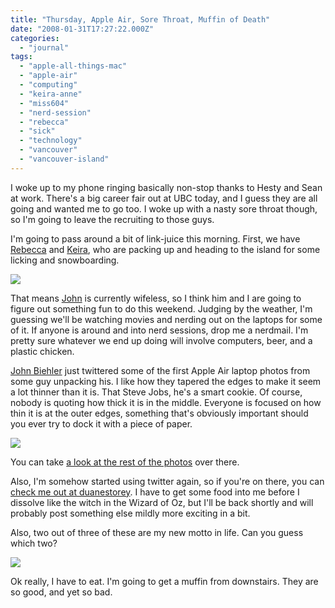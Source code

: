 ```yaml
---
title: "Thursday, Apple Air, Sore Throat, Muffin of Death"
date: "2008-01-31T17:27:22.000Z"
categories: 
  - "journal"
tags: 
  - "apple-all-things-mac"
  - "apple-air"
  - "computing"
  - "keira-anne"
  - "miss604"
  - "nerd-session"
  - "rebecca"
  - "sick"
  - "technology"
  - "vancouver"
  - "vancouver-island"
---
```


I woke up to my phone ringing basically non-stop thanks to Hesty and Sean at work. There's a big career fair out at UBC today, and I guess they are all going and wanted me to go too. I woke up with a nasty sore throat though, so I'm going to leave the recruiting to those guys.

I'm going to pass around a bit of link-juice this morning. First, we have [Rebecca](http://miss604.com) and [Keira](http://keira-anne.com), who are packing up and heading to the island for some licking and snowboarding.

[![](http://farm2.static.flickr.com/1388/619325898_07dbdba61a.jpg?v=0)](http://flickr.com/photos/duanestorey/619325898/)

That means [John](http://audiohertz.net/blog) is currently wifeless, so I think him and I are going to figure out something fun to do this weekend. Judging by the weather, I'm guessing we'll be watching movies and nerding out on the laptops for some of it. If anyone is around and into nerd sessions, drop me a nerdmail. I'm pretty sure whatever we end up doing will involve computers, beer, and a plastic chicken.

[John Biehler](http://johnbiehler.com) just twittered some of the first Apple Air laptop photos from some guy unpacking his. I like how they tapered the edges to make it seem a lot thinner than it is. That Steve Jobs, he's a smart cookie. Of course, nobody is quoting how thick it is in the middle. Everyone is focused on how thin it is at the outer edges, something that's obviously important should you ever try to dock it with a piece of paper.

![](images/p1311839.png)

You can take [a look at the rest of the photos](http://uneasysilence.com/archive/2008/01/12919/) over there.

Also, I'm somehow started using twitter again, so if you're on there, you can [check me out at duanestorey](http://twitter.com/duanestorey). I have to get some food into me before I dissolve like the witch in the Wizard of Oz, but I'll be back shortly and will probably post something else mildly more exciting in a bit.

Also, two out of three of these are my new motto in life. Can you guess which two?

![](http://farm3.static.flickr.com/2272/2227922224_c68659a56a.jpg?v=0)

Ok really, I have to eat. I'm going to get a muffin from downstairs. They are so good, and yet so bad.
